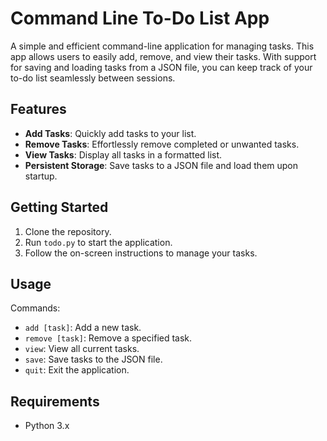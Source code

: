 
# Command Line To-Do List App

A simple and efficient command-line application for managing tasks. This app allows users to easily add, remove, and view their tasks. With support for saving and loading tasks from a JSON file, you can keep track of your to-do list seamlessly between sessions.

## Features

- **Add Tasks**: Quickly add tasks to your list.
- **Remove Tasks**: Effortlessly remove completed or unwanted tasks.
- **View Tasks**: Display all tasks in a formatted list.
- **Persistent Storage**: Save tasks to a JSON file and load them upon startup.

## Getting Started

1. Clone the repository.
2. Run `todo.py` to start the application.
3. Follow the on-screen instructions to manage your tasks.

## Usage

Commands:
- `add [task]`: Add a new task.
- `remove [task]`: Remove a specified task.
- `view`: View all current tasks.
- `save`: Save tasks to the JSON file.
- `quit`: Exit the application.

## Requirements

- Python 3.x
